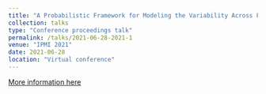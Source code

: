 ```yaml
---
title: "A Probabilistic Framework for Modeling the Variability Across Federated Datasets of Heterogeneous Multi-View Observations"
collection: talks
type: "Conference proceedings talk"
permalink: /talks/2021-06-28-2021-1
venue: "IPMI 2021"
date: 2021-06-28
location: "Virtual conference"
---
```


[More information here](http://ipmi2021.org/)
